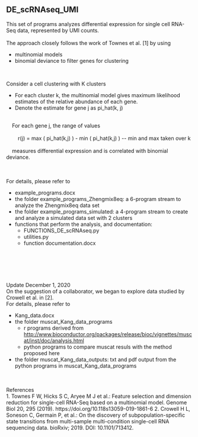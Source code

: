 ## DE_scRNAseq_UMI

This set of programs analyzes differential expression for single cell RNA-Seq data, represented by UMI counts.
<br />
<br />
The approach closely follows the work of Townes et al. [1] by using
- multinomial models
- binomial deviance to filter genes for clustering
<br />

Consider a cell clustering with K clusters
- For each cluster k, the multinomial model gives maximum likelihood estimates of the relative abundance of each gene.  
- Denote the estimate for gene j as  pi_hat(k, j)
<br />
&nbsp;&nbsp;&nbsp;&nbspFor each gene j, the range of values
<br />
<br />
&nbsp;&nbsp;&nbsp;&nbsp&nbsp;&nbsp;&nbsp;&nbspr(j) =  max ( pi_hat(k,j)  ) -  min ( pi_hat(k,j)  )  -- min and max taken over k
<br />
<br />
&nbsp;&nbsp;&nbsp;&nbspmeasures differential expression and is correlated with binomial deviance.
<br />
<br />
<br />

For details, please refer to 
- example_programs.docx
- the folder example_programs_Zhengmix8eq: a 6-program stream to analyze the Zhengmix8eq data set
- the folder example_programs_simulated: a 4-program stream to create and analyze a simulated data set with 2 clusters
- functions that perform the analysis, and documentation:
  - FUNCTIONS_DE_scRNAseq.py
  - utilities.py
  - function documentation.docx
<br />
<br />
<br />
<br />

Update  December 1, 2020
<br />
On the suggestion of a collaborator, we began to explore data studied by Crowell et al. in [2].
<br />
For details, please refer to 
- Kang_data.docx
- the folder muscat_Kang_data_programs
  - r programs derived from http://www.bioconductor.org/packages/release/bioc/vignettes/muscat/inst/doc/analysis.html
  - python programs to compare muscat resuls with the method proposed here
- the folder muscat_Kang_data_outputs:  txt and pdf output from the python programs in muscat_Kang_data_programs



<br />
<br />
References
<br />
1. Townes F W, Hicks S C, Aryee M J  et al.: Feature selection and dimension reduction for single-cell RNA-Seq based on a multinomial model. Genome Biol 20, 295 (2019). https://doi.org/10.118s13059-019-1861-6 
2. Crowell H L, Soneson C, Germain P, et al.: On the discovery of subpopulation-specific state transitions from multi-sample multi-condition single-cell RNA sequencing data. bioRxiv; 2019. DOI: 10.1101/713412.
